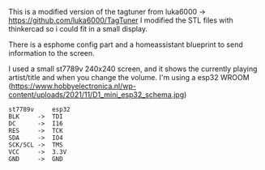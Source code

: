 This is a modified version of the tagtuner from luka6000 -> https://github.com/luka6000/TagTuner I modified the STL files with thinkercad so i could fit in a small display.

There is a esphome config part and a homeassistant blueprint to send information to the screen.

I used a small st7789v 240x240 screen, and it shows the currently playing artist/title and when you change the volume.
I'm using a esp32 WROOM (https://www.hobbyelectronica.nl/wp-content/uploads/2021/11/D1_mini_esp32_schema.jpg)



```
st7789v		esp32
BLK	    ->	TDI
DC	    ->	I16
RES	    ->	TCK
SDA	    ->	IO4
SCK/SCL	->	TMS
VCC	    ->	3.3V
GND	    ->	GND
```
